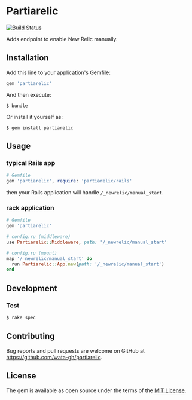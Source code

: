 # Partiarelic

[![Build Status](https://travis-ci.org/wata-gh/partiarelic.svg)](https://travis-ci.org/wata-gh/partiarelic)

Adds endpoint to enable New Relic manually.

## Installation

Add this line to your application's Gemfile:

```ruby
gem 'partiarelic'
```

And then execute:

    $ bundle

Or install it yourself as:

    $ gem install partiarelic

## Usage

### typical Rails app

```ruby
# Gemfile
gem 'partiarelic', require: 'partiarelic/rails'
```

then your Rails application will handle `/_newrelic/manual_start`.

### rack application

```ruby
# Gemfile
gem 'partiarelic'

# config.ru (middleware)
use Partiarelic::Middleware, path: '/_newrelic/manual_start'

# config.ru (mount)
map '/_newrelic/manual_start' do
  run Partiarelic::App.new(path: '/_newrelic/manual_start')
end
```

## Development

### Test

```sh
$ rake spec
```

## Contributing

Bug reports and pull requests are welcome on GitHub at https://github.com/wata-gh/partiarelic.


## License

The gem is available as open source under the terms of the [MIT License](http://opensource.org/licenses/MIT).

